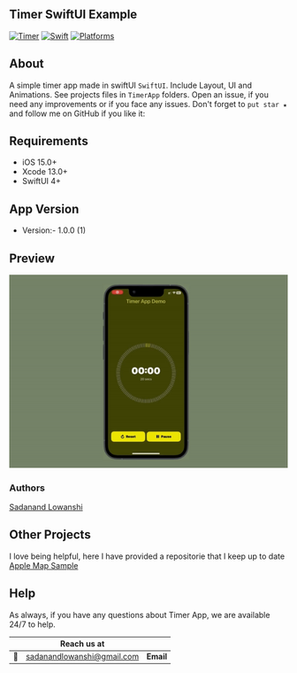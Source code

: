 ## Timer SwiftUI Example
[![Timer](https://img.shields.io/badge/Timer-4BC51D.svg?style=flat)](https://github.com/luckyhexalitics/TimerApp)
[![Swift](https://img.shields.io/badge/SwiftUI-4_5-orange?style=flat-square)](https://img.shields.io/badge/SwiftUI-4_5-Orange?style=flat-square)
[![Platforms](https://img.shields.io/badge/Platforms-macOS_iOS_tvOS_iPad_visionOS-yellowgreen?style=flat-square)](https://img.shields.io/badge/Platforms-macOS_iOS_tvOS_iPad_visionOS-yellowgreen?style=flat-square)

## About

A simple timer app made in swiftUI `SwiftUI`. Include Layout, UI and Animations.
See projects files in `TimerApp` folders. Open an issue, if you need any improvements or if you face any issues.
Don't forget to `put star ★` and follow me on GitHub if you like it:

## Requirements
- iOS 15.0+
- Xcode 13.0+
- SwiftUI 4+

## App Version
- Version:- 1.0.0 (1)


## Preview
![ezgif com-resize](https://github.com/sadanand-lowanshi/SwiftUI-TimerApp/blob/main/Assets/demo.gif)


### Authors
[Sadanand Lowanshi](https://github.com/sadanand-lowanshi)

## Other Projects

I love being helpful, here I have provided a repositorie that I keep up to date [ Apple Map Sample](https://github.com/hexalitics/AppleMapsSample)


## Help
As always, if you have any questions about Timer App, we are available 24/7 to help.

| | Reach us at | |
--- |:---:|:---:
📧 | sadanandlowanshi@gmail.com | **Email**
